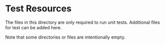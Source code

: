# Test Resources
The files in this directory are only required to run unit tests.
Additional files for test can be added here.

Note that some directories or files are intentionally empty. 